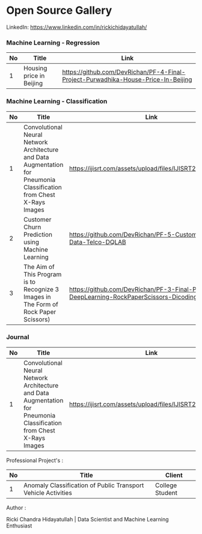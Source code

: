 # Open Source Gallery



LinkedIn: https://www.linkedin.com/in/rickichidayatullah/




### Machine Learning - Regression 

No |  Title  | Link | 
------|--------|---------------|
1|Housing price in Beijing | https://github.com/DevRichan/PF-4-Final-Project-Purwadhika-House-Price-In-Beijing | 




### Machine Learning - Classification
No |  Title  | Link | 
------|--------|---------------|
1|Convolutional Neural Network Architecture and Data Augmentation for Pneumonia Classification from Chest X-Rays Images|https://ijisrt.com/assets/upload/files/IJISRT20FEB134.pdf|
2|Customer Churn Prediction using Machine Learning |https://github.com/DevRichan/PF-5-Customer-Churn-Data-Telco-DQLAB|
3|The Aim of This Program is to Recognize 3 Images in The Form of Rock Paper Scissors) |https://github.com/DevRichan/PF-3-Final-Project-DeepLearning-RockPaperScissors-Dicoding|



### Journal 
No |  Title  | Link |
------|--------|---------------|
1|Convolutional Neural Network Architecture and Data Augmentation for Pneumonia Classification from Chest X-Rays Images|https://ijisrt.com/assets/upload/files/IJISRT20FEB134.pdf|



Professional Project's : 

No | Title | Client | 
------|--------|---------------|
1| Anomaly Classification of Public Transport Vehicle Activities  |   College Student |


Author : 

Ricki Chandra Hidayatullah | Data Scientist and Machine Learning Enthusiast
